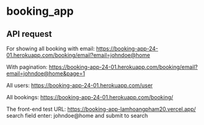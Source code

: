 # booking_app

## API request

For showing all booking with email:
https://booking-app-24-01.herokuapp.com/booking/email?email=johndoe@home

With pagination:
https://booking-app-24-01.herokuapp.com/booking/email?email=johndoe@home&page=1

All users:
https://booking-app-24-01.herokuapp.com/user

All bookings:
https://booking-app-24-01.herokuapp.com/booking/


The front-end test URL: https://booking-app-lamhoangpham20.vercel.app/
search field enter: johndoe@home and submit to search
